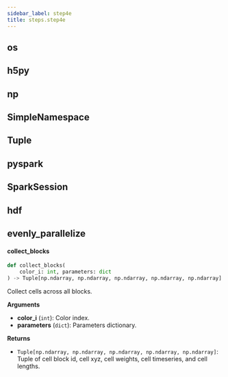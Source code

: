 ```yaml
---
sidebar_label: step4e
title: steps.step4e
---
```


## os

## h5py

## np

## SimpleNamespace

## Tuple

## pyspark

## SparkSession

## hdf

## evenly\_parallelize

#### collect\_blocks

```python
def collect_blocks(
    color_i: int, parameters: dict
) -> Tuple[np.ndarray, np.ndarray, np.ndarray, np.ndarray, np.ndarray]
```

Collect cells across all blocks.

**Arguments**

* **color_i** (`int`): Color index.
* **parameters** (`dict`): Parameters dictionary.

**Returns**

* `Tuple[np.ndarray, np.ndarray, np.ndarray, np.ndarray, np.ndarray]`: Tuple of cell block id, cell xyz, cell weights, cell timeseries, and cell lengths.

